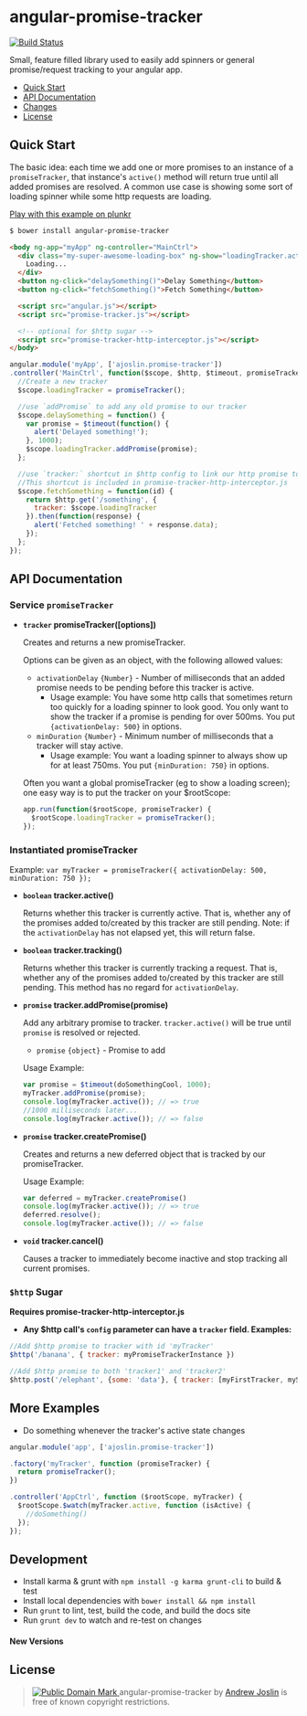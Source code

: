 angular-promise-tracker
=======================

[![Build Status](https://travis-ci.org/ajoslin/angular-promise-tracker.png)](https://travis-ci.org/ajoslin/angular-promise-tracker)

Small, feature filled library used to easily add spinners or general promise/request tracking to your angular app.

* [Quick Start](#quick-start)
* [API Documentation](#api-documentation)
* [Changes](https://github.com/ajoslin/angular-promise-tracker/tree/master/CHANGELOG.md)
* [License](#license)

## Quick Start

The basic idea: each time we add one or more promises to an instance of a `promiseTracker`, that instance's `active()` method will return true until all added promises are resolved. A common use case is showing some sort of loading spinner while some http requests are loading.

[Play with this example on plunkr](http://plnkr.co/edit/PrO2ou9b1uANbeGoX6eB?p=preview)

```sh
$ bower install angular-promise-tracker
```
```html
<body ng-app="myApp" ng-controller="MainCtrl">
  <div class="my-super-awesome-loading-box" ng-show="loadingTracker.active()">
    Loading...
  </div>
  <button ng-click="delaySomething()">Delay Something</button>
  <button ng-click="fetchSomething()">Fetch Something</button>

  <script src="angular.js"></script>
  <script src="promise-tracker.js"></script>

  <!-- optional for $http sugar -->
  <script src="promise-tracker-http-interceptor.js"></script>
</body>
```
```js
angular.module('myApp', ['ajoslin.promise-tracker'])
.controller('MainCtrl', function($scope, $http, $timeout, promiseTracker) {
  //Create a new tracker
  $scope.loadingTracker = promiseTracker();

  //use `addPromise` to add any old promise to our tracker
  $scope.delaySomething = function() {
    var promise = $timeout(function() {
      alert('Delayed something!');
    }, 1000);
    $scope.loadingTracker.addPromise(promise);
  };

  //use `tracker:` shortcut in $http config to link our http promise to a tracker
  //This shortcut is included in promise-tracker-http-interceptor.js
  $scope.fetchSomething = function(id) {
    return $http.get('/something', {
      tracker: $scope.loadingTracker
    }).then(function(response) {
      alert('Fetched something! ' + response.data);
    });
  };
});
```

## API Documentation

### Service `promiseTracker`

* **`tracker` promiseTracker([options])**

  Creates and returns a new promiseTracker.

  Options can be given as an object, with the following allowed values:

  - `activationDelay` `{Number}` - Number of milliseconds that an added promise needs to be pending before this tracker is active.
      * Usage example: You have some http calls that sometimes return too quickly for a loading spinner to look good. You only want to show the tracker if a promise is pending for over 500ms. You put `{activationDelay: 500}` in options.
  - `minDuration` `{Number}` - Minimum number of milliseconds that a tracker will stay active.
      * Usage example: You want a loading spinner to always show up for at least 750ms. You put `{minDuration: 750}` in options.

  Often you want a global promiseTracker (eg to show a loading screen); one easy way is to put the tracker on your $rootScope:

  ```js
  app.run(function($rootScope, promiseTracker) {
    $rootScope.loadingTracker = promiseTracker();
  });
  ```

### Instantiated promiseTracker

Example: `var myTracker = promiseTracker({ activationDelay: 500, minDuration: 750 });`

* **`boolean` tracker.active()**

  Returns whether this tracker is currently active. That is, whether any of the promises added to/created by this tracker are still pending. Note: if the `activationDelay` has not elapsed yet, this will return false.

* **`boolean` tracker.tracking()**

  Returns whether this tracker is currently tracking a request. That is, whether any of the promises added to/created by this tracker are still pending.  This method has no regard for `activationDelay`.

* **`promise` tracker.addPromise(promise)**

  Add any arbitrary promise to tracker. `tracker.active()` will be true until `promise` is resolved or rejected.

  - `promise` `{object}` - Promise to add

  Usage Example:

  ```js
  var promise = $timeout(doSomethingCool, 1000);
  myTracker.addPromise(promise);
  console.log(myTracker.active()); // => true
  //1000 milliseconds later...
  console.log(myTracker.active()); // => false
  ```

* **`promise` tracker.createPromise()**

  Creates and returns a new deferred object that is tracked by our promiseTracker.

  Usage Example:

  ```js
  var deferred = myTracker.createPromise()
  console.log(myTracker.active()); // => true
  deferred.resolve();
  console.log(myTracker.active()); // => false
  ```

* **`void` tracker.cancel()**

  Causes a tracker to immediately become inactive and stop tracking all current promises.

### **`$http` Sugar**

  **Requires promise-tracker-http-interceptor.js**

  * **Any $http call's `config` parameter can have a `tracker` field. Examples:**

  ```js
  //Add $http promise to tracker with id 'myTracker'
  $http('/banana', { tracker: myPromiseTrackerInstance })
  ```
  ```js
  //Add $http promise to both 'tracker1' and 'tracker2'
  $http.post('/elephant', {some: 'data'}, { tracker: [myFirstTracker, mySecondTracker] })
  ```

## More Examples

* Do something whenever the tracker's active state changes

```js
angular.module('app', ['ajoslin.promise-tracker'])

.factory('myTracker', function (promiseTracker) {
  return promiseTracker();
})

.controller('AppCtrl', function ($rootScope, myTracker) {
  $rootScope.$watch(myTracker.active, function (isActive) {
    //doSomething()
  });
});
```

## Development

* Install karma & grunt with `npm install -g karma grunt-cli` to build & test
* Install local dependencies with `bower install && npm install`
* Run `grunt` to lint, test, build the code, and build the docs site
* Run `grunt dev` to watch and re-test on changes

#### New Versions

## <a id="license"></a>License

> <a rel="license" href="http://creativecommons.org/publicdomain/mark/1.0/"> <img src="http://i.creativecommons.org/p/mark/1.0/80x15.png" style="border-style: none;" alt="Public Domain Mark" /> </a> <span property="dct:title">angular-promise-tracker</span> by <a href="http://ajoslin.com" rel="dct:creator"><span property="dct:title">Andrew Joslin</span></a> is free of known copyright restrictions.
